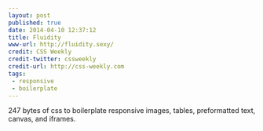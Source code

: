 ```yaml
---
layout: post
published: true
date: 2014-04-10 12:37:12
title: Fluidity
www-url: http://fluidity.sexy/
credit: CSS Weekly
credit-twitter: cssweekly
credit-url: http://css-weekly.com
tags:
 - responsive
 - boilerplate
---
```


247 bytes of css to boilerplate responsive images, tables, preformatted text, canvas, and iframes.